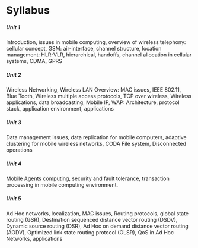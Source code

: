 # Syllabus

##### Unit 1

Introduction, issues in mobile computing, overview of wireless telephony: cellular concept, GSM: air-interface, channel structure, location management: HLR-VLR, hierarchical, handoffs, channel allocation in cellular systems, CDMA, GPRS

##### Unit 2

Wireless Networking, Wireless LAN Overview: MAC issues, IEEE 802.11, Blue Tooth, Wireless multiple access protocols, TCP over wireless, Wireless applications, data broadcasting, Mobile IP, WAP: Architecture, protocol stack, application environment, applications

##### Unit 3

Data management issues, data replication for mobile computers, adaptive clustering for mobile wireless networks, CODA File system, Disconnected operations

##### Unit 4

Mobile Agents computing, security and fault tolerance, transaction processing in mobile computing environment.

##### Unit 5

Ad Hoc networks, localization, MAC issues, Routing protocols, global state routing (GSR), Destination sequenced distance vector routing (DSDV), Dynamic source routing (DSR), Ad Hoc on demand distance vector routing (AODV), Optimized link state routing protocol (OLSR), QoS in Ad Hoc Networks, applications
